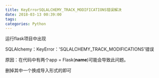 ```yaml
---
title: KeyErrorSQLALCHEMY_TRACK_MODIFICATIONS错误解决
date: 2018-03-13 00:39:00
tags:
categories: Python
---
```


运行flask项目中出现

 SQLAlchemy：KeyError：'SQLALCHEMY_TRACK_MODIFICATIONS'错误

原因：在代码中有两个app = Flask(__name__)可能会导致此问题。 

删掉其中一个换成导入形式的即可